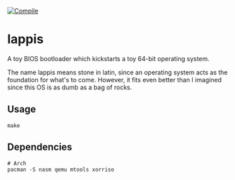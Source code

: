 
[![Compile](https://github.com/karlek/lappis/actions/workflows/build.yml/badge.svg?branch=main)](https://github.com/karlek/lappis/actions/workflows/build.yml)

# lappis

A toy BIOS bootloader which kickstarts a toy 64-bit operating system.

The name lappis means stone in latin, since an operating system acts as the
foundation for what's to come. However, it fits even better than I imagined
since this OS is as dumb as a bag of rocks.

## Usage

```
make
```

## Dependencies

```
# Arch
pacman -S nasm qemu mtools xorriso
```
